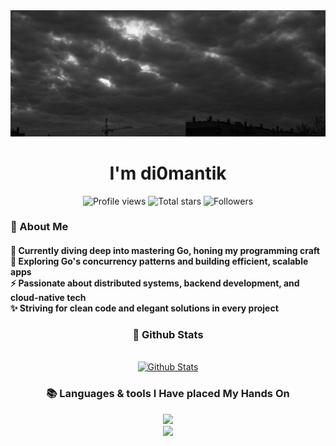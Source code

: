 <a href="https://github.com/di0mantik/di0mantik/blob/main/header.jpg">
  <img src="https://github.com/di0mantik/di0mantik/blob/main/header.jpg" alt="Header Image" style="width:auto; height:auto"/>
</a>

<h1 align="center">I'm di0mantik</h1>

<div align="center">
  <img height="28px" 
    src="https://komarev.com/ghpvc/?username=di0mantik&label=Profile%20views&color=318CE7&style=for-the-badge" 
    alt="Profile views" />
  <img height="28px" 
    alt="Total stars" 
    title="Total stars on GitHub" 
    src="https://custom-icon-badges.herokuapp.com/badge/dynamic/json?logo=star&color=318CE7&labelColor=505050&label=Stars&style=for-the-badge&query=%24.stars&url=https://api.github-star-counter.workers.dev/user/di0mantik" />
  <img height="28px" 
    alt="Followers" 
    title="Follow me on GitHub" 
    src="https://custom-icon-badges.herokuapp.com/github/followers/di0mantik?color=318CE7&labelColor=505050&style=for-the-badge&logo=person-add&label=Followers&logoColor=white" />
</div>

<h3 align="left">💫 About Me</h3>
<h4> 
🌱 Currently diving deep into mastering Go, honing my programming craft</br>
🔭 Exploring Go's concurrency patterns and building efficient, scalable apps</br>
⚡ Passionate about distributed systems, backend development, and cloud-native tech</br>
✨ Striving for clean code and elegant solutions in every project
</h4>

<h3 align="center">🌱 Github Stats</h3>
<br>
<div align="center">
  <a href="https://github.com/di0mantik">
    <img alt="Github Stats" src="https://github-readme-stats.vercel.app/api?username=di0mantik&hide=contribs,prs&hide_border=true&show_icons=true&title_color=fff&text_color=9f9f9f&icon_color=79ff97&bg_color=0d1117" />
    <!--<img alt="Github Stats" src="https://streak-stats.demolab.com?user=di0mantik&theme=transparent&hide_border=true" />-->
  </a>
</div>

<h3 align="center">📚 Languages & tools I Have placed My Hands On </h3>
<div align="center">
  <img src="https://skillicons.dev/icons?i=gitlab,github,git,bash,nodejs,go,docker,kubernetes" /><br>
  <img src="https://skillicons.dev/icons?i=mysql,postgres,mongodb,obsidian,vscode,arch,vim,neovim" /><br>
</div>
